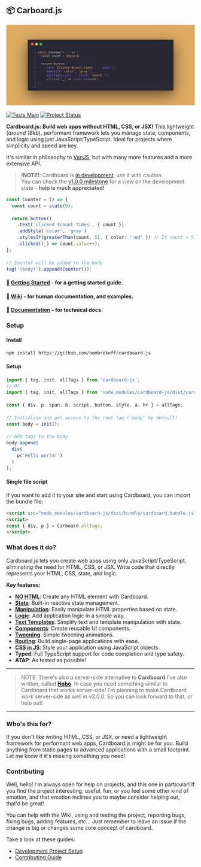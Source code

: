 ## 📦 Carboard.js


![](./header-img.png)

[![Tests Main](https://github.com/nombrekeff/cardboard-js/actions/workflows/test_main.yml/badge.svg?branch=main&event=push)](https://github.com/nombrekeff/cardboard-js/actions/workflows/test_main.yml)
[![Project Status](https://img.shields.io/badge/Project_Status-WIP-orange)](https://github.com/nombrekeff/cardboard-js/milestone/1)

**Cardboard.js: Build web apps without HTML, CSS, or JSX!** This lightweight (_around 18kb_), performant framework lets you manage state, components, and logic using just JavaScript/TypeScript.  Ideal for projects where simplicity and speed are key.

It's similar in philosophy to [VanJS](https://vanjs.org/), but with many more features and a more extensive API.

> **!NOTE!**: Cardboard is [in development]((https://github.com/nombrekeff/cardboard-js/wiki/Project-Status)), use it with caution.  
> You can check the [v1.0.0 milestone](https://github.com/nombrekeff/cardboard-js/milestone/1) for a view on the development state - **help is much appreciated!**

<!-- Welcome to Cardboard. An **extremely light** (_around **18kb**_), **performant**, and **very simple** reactive framework. It offers almost everything you'd expect from a complete framework. Like managing state, components, logic, and the rest. But with a twist, **you don't need to write any HTML, CSS, or JSX** if you don't want to. See **[what it can do](https://github.com/nombrekeff/cardboard-js#what-does-it-do)**.


It's similar in philosophy to [VanJS](https://vanjs.org/), if that rings a bell, but with many more features, and a more extensive API.

> **!NOTE!**: Cardboard is [in development]((https://github.com/nombrekeff/cardboard-js/wiki/Project-Status)), use it with caution.  
> You can check the [v1.0.0 milestone](https://github.com/nombrekeff/cardboard-js/milestone/1) for a view on the development state - **help is much appreciated!** -->


```ts
const Counter = () => {
  const count = state(0);

  return button()
    .text(`Clicked $count times`, { count })
    .addStyle('color', 'gray')
    .stylesIf(greaterThan(count, 5), { color: 'red' }) // If count > 5, it will make the color red
    .clicked((_) => count.value++);
};

// Counter will be added to the body
tag('(body)').append(Counter());
```

#### 🔸 [Getting Started](https://github.com/nombrekeff/cardboard-js/wiki/Getting-Started) - for a getting started guide.
#### 🔸 [Wiki](https://github.com/nombrekeff/cardboard-js/wiki/Examples) - for human documentation, and examples.
#### 🔸 [Documentation](https://nombrekeff.github.io/cardboard-js/) - for technical docs.

### Setup
#### Install

```
npm install https://github.com/nombrekeff/cardboard-js
```
#### Setup

```ts
import { tag, init, allTags } from 'cardboard-js';
// Or
import { tag, init, allTags } from 'node_modules/cardboard-js/dist/cardboard.js';

const { div, p, span, b, script, button, style, a, hr } = allTags;

// Initialize and get access to the root tag ('body' by default)
const body = init();

// Add tags to the body
body.append(
  div(
    p('Hello world!')
  )
);
```

#### Single file script

If you want to add it to your site and start using Cardboard, you can import the bundle file:


```html
<script src="node_modules/cardboard-js/dist/bundle/cardboard.bundle.js"></script>
<script>
const { div, p } = Carboard.allTags;
</script>
```

### What does it do?

Cardboard.js lets you create web apps using only JavaScript/TypeScript, eliminating the need for HTML, CSS, or JSX. Write code that directly represents your HTML, CSS, state, and logic.

**Key features:**
*   **[NO HTML](https://github.com/nombrekeff/cardboard-js/wiki/Tags)**: Create any HTML element with Cardboard.
*   **[State](https://github.com/nombrekeff/cardboard-js/wiki/State)**: Built-in reactive state management.
*   **[Manipulation](https://github.com/nombrekeff/cardboard-js/wiki/Manipulating-Tags)**: Easily manipulate HTML properties based on state.
*   **[Logic](https://github.com/nombrekeff/cardboard-js/wiki/Logic)**: Add application logic in a simple way.
*   **[Text Templates](https://github.com/nombrekeff/cardboard-js/wiki/Text-Templates)**: Simplify text and template manipulation with state.
*   **[Components](https://github.com/nombrekeff/cardboard-js/wiki/Reusable-Component)**: Create reusable UI components.
*   **[Tweening](https://github.com/nombrekeff/cardboard-js/wiki/Tweening)**: Simple tweening animations.
*   **[Routing](https://github.com/nombrekeff/cardboard-js/wiki/Routing)**: Build single-page applications with ease.
*   **[CSS in JS](#css-in-js)**: Style your application using JavaScript objects.
*   **Typed**: Full TypeScript support for code completion and type safety.
*   **ATAP**: As tested as possible!

----
> NOTE: There's also a server-side alternative to **Cardboard** I've also written, called [**Hobo**](https://github.com/nombrekeff/hobo-js). In case you need something similar to Cardboard that works server-side!
> I'm planning to make Cardboard work server-side as well in v2.0.0. So you can look forward to that, or help out!
----

### Who's this for?

If you don't like writing HTML, CSS, or JSX, or need a lightweight framework for performant web apps, Cardboard.js might be for you. Build anything from static pages to advanced applications with a small footprint. Let me know if it's missing something you need!

### Contributing

Well, hello! I'm always open for help on projects, and this one in particular! If you find the project interesting, useful, fun, or you feel some other kind of emotion, and that emotion inclines you to maybe consider helping out, that'd be great! 

You can help with the Wiki, using and testing the project, reporting bugs, fixing bugs, adding features, etc... Just remember to leave an issue if the change is big or changes some core concept of cardboard.

Take a look at these guides:
* [Development Project Setup](https://github.com/nombrekeff/cardboard-js/wiki/Development-Guide)
* [Contributing Guide](https://github.com/nombrekeff/cardboard-js/wiki/Contributing-Guide)





